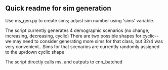 ## Quick readme for sim generation

Use ms_gen.py to create sims; adjust sim number using 'sims' variable.

The script currently generates 4 demographic scenarios (no change, increasing, decreasing, cyclic)
There are two possible shapes for cyclic--we may need to consider generating more sims for that class, but 32/4 was very convenient...Sims for that scenarios are currently randomly assigned to the up/down cyclic shape

The script directly calls ms, and outputs to cnn_batched